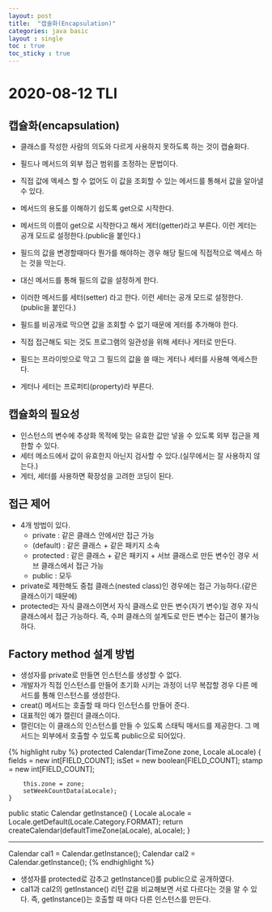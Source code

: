 ```yaml
---
layout: post
title:  "캡슐화(Encapsulation)"
categories: java basic
layout : single
toc : true 
toc_sticky : true
---
```


# 2020-08-12 TLI

## 캡슐화(encapsulation)
- 클래스를 작성한 사람의 의도와 다르게 사용하지 못하도록 하는 것이 캡슐화다.
- 필드나 메서드의 외부 접근 범위를 조정하는 문법이다.

- 직접 값에 엑세스 할 수 없어도 이 값을 조회할 수 있는 메서드를 통해서 값을 알아낼 수 있다.
- 메서드의 용도를 이해하기 쉽도록 get으로 시작한다.
- 메서드의 이름이 get으로 시작한다고 해서 게터(getter)라고 부른다. 이런 게터는 공개 모드로 설정한다.(public을 붙인다.)

- 필드의 값을 변경할때마다 뭔가를 해야하는 경우 해당 필드에 직접적으로 엑세스 하는 것을 막는다.
- 대신 메서드를 통해 필드의 값을 설정하게 한다.
- 이러한 메서드를 세터(setter) 라고 한다. 이런 세터는 공개 모드로 설정한다.(public을 붙인다.)
- 필드를 비공개로 막으면 값을 조회할 수 없기 때문에 게터를 추가해야 한다.

- 직접 접근해도 되는 것도 프로그램의 일관성을 위해 세터나 게터로 만든다.
- 필드는 프라이빗으로 막고 그 필드의 값을 쓸 때는 게터나 세터를 사용해 엑세스한다.
- 게터나 세터는 프로퍼티(property)라 부른다.

## 캡슐화의 필요성
- 인스턴스의 변수에 추상화 목적에 맞는 유효한 값만 넣을 수 있도록 외부 접근을 제한할 수 있다.
- 세터 메소드에서 값이 유효한지 아닌지 검사할 수 있다.(실무에서는 잘 사용하지 않는다.)
- 게터, 세터를 사용하면 확장성을 고려한 코딩이 된다.

## 접근 제어
- 4개 방법이 있다.
    - private : 같은 클래스 안에서만 접근 가능
    - (default) : 같은 클래스 + 같은 패키지 소속
    - protected : 같은 클래스 + 같은 패키지 + 서브 클래스로 만든 변수인 경우 서브 클래스에서 접근 가능
    - public : 모두
- private로 제한해도 중첩 클래스(nested class)인 경우에는 접근 가능하다.(같은 클래스이기 때문에)
- protected는 자식 클래스이면서 자식 클래스로 만든 변수(자기 변수)일 경우 자식 클래스에서 접근 가능하다. 즉, 수퍼 클래스의 설계도로 만든 변수는 접근이 불가능하다.

## Factory method 설계 방법
- 생성자를 private로 만들면 인스턴스를 생성할 수 없다.
- 개발자가 직접 인스턴스를 만들어 초기화 시키는 과정이 너무 복잡할 경우 다른 메서드를 통해 인스턴스를 생성한다.
- creat() 메서드는 호출할 때 마다 인스턴스를 만들어 준다.
- 대표적인 예가 캘린더 클래스이다.
- 캘린더는 이 클래스의 인스턴스를 만들 수 있도록 스태틱 매서드를 제공한다. 그 메서드는 외부에서 호출할 수 있도록 public으로 되어있다.

{% highlight ruby %}
 protected Calendar(TimeZone zone, Locale aLocale)
    {
        fields = new int[FIELD_COUNT];
        isSet = new boolean[FIELD_COUNT];
        stamp = new int[FIELD_COUNT];

        this.zone = zone;
        setWeekCountData(aLocale);
    }

 public static Calendar getInstance()
    {
        Locale aLocale = Locale.getDefault(Locale.Category.FORMAT);
        return createCalendar(defaultTimeZone(aLocale), aLocale);
    }

----- ----- ----- ----- 

Calendar cal1 = Calendar.getInstance();
Calendar cal2 = Calendar.getInstance();
{% endhighlight %}

- 생성자를 protected로 감추고 getInstance()를 public으로 공개하였다.
- cal1과 cal2의 getInstance() 리턴 값을 비교해보면 서로 다르다는 것을 알 수 있다. 즉, getInstance()는 호출할 때 마다 다른 인스턴스를 만든다.
